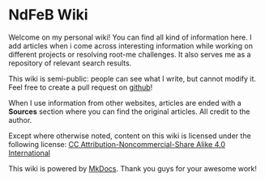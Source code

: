 # NdFeB Wiki

Welcome on my personal wiki! You can find all kind of information here. I add articles when i come across interesting information while working on different projects or resolving root-me challenges. It also serves me as a repository of relevant search results.

This wiki is semi-public: people can see what I write, but cannot modify it. Feel free to create a pull request on [github](https://github.com/NeodymiumFerBore/wiki-pages)!

When I use information from other websites, articles are ended with a **Sources** section where you can find the original articles. All credit to the author.

Except where otherwise noted, content on this wiki is licensed under the following license: [CC Attribution-Noncommercial-Share Alike 4.0 International](https://creativecommons.org/licenses/by-nc-sa/4.0/deed.en)

This wiki is powered by [MkDocs](https://www.mkdocs.org/). Thank you guys for your awesome work!
